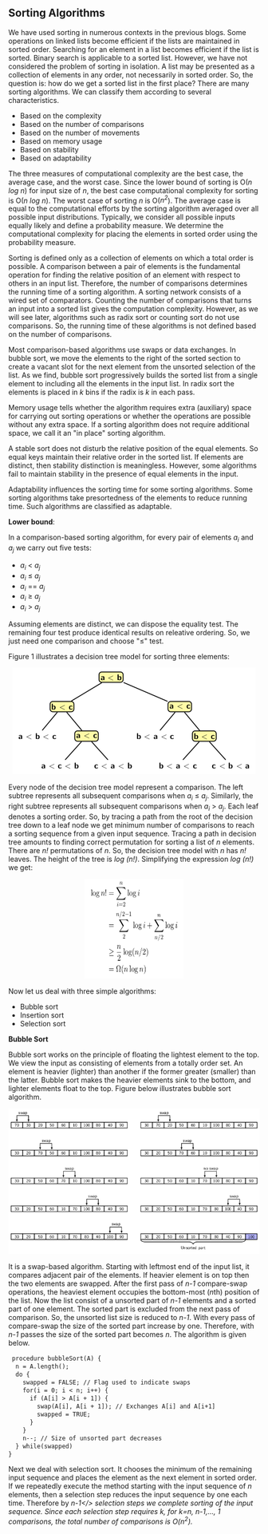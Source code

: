 ## Sorting Algorithms

We have used sorting in numerous contexts in the previous blogs.  Some operations on linked
lists become efficient if the lists are maintained in sorted order. Searching for an element in a list
becomes efficient if the list is sorted. Binary search is applicable to a sorted list.
However, we have not considered the problem of sorting in isolation. A list may be presented as
a collection of elements in any order, not necessarily in sorted order. So, the question is: 
how do we get a sorted list in the first place? There are many sorting algorithms. We can classify
them according to several characteristics. 

- Based on the complexity  
- Based on the number of comparisons 
- Based on the number of movements
- Based on memory usage
- Based on stability
- Based on adaptability

The three measures of computational complexity are the best case, the average case, and the worst
case. Since the lower bound of sorting is O(<i>n log n</i>) for input size of <i>n</i>, the best 
case computational complexity for sorting is O(<i>n log n</i>). The worst case of sorting <i>n</i> is 
O(<i>n<sup>2</sup></i>). The average case is equal to the computational efforts by the sorting 
algorithm averaged over all possible input distributions. Typically, we consider all possible inputs 
equally likely and define a probability measure. We determine the computational complexity for 
placing the elements in sorted order using the probability measure. 

Sorting is defined only as a collection of elements on which a total order is possible. A comparison
between a pair of elements is the fundamental operation for finding the relative position of an 
element with respect to others in an input list. Therefore, the number of comparisons determines
the running time of a sorting algorithm. A sorting network consists of a wired set 
of comparators. Counting the number of comparisons that turns an input into a sorted list gives 
the computation complexity. However, as we will see later, algorithms such as radix 
sort or counting sort do not use comparisons. So, the running time of these algorithms is not 
defined based on the number of comparisons.

Most comparison-based algorithms use swaps or data exchanges. In bubble sort, we move the elements
to the right of the sorted section to create a vacant slot for the next element
from the unsorted selection of the list. As we find, bubble sort progressively builds the
sorted list from a single element to including all the elements in the input list. In radix sort
the elements is placed in <i>k</i> bins if the radix is <i>k</i> in each pass. 

Memory usage tells whether the algorithm requires extra (auxiliary) space for carrying out 
sorting operations or whether the operations are possible without any extra space. If a sorting 
algorithm does not require additional space, we call it an "in place" sorting algorithm.

A stable sort does not disturb the relative position of the equal elements. So equal keys maintain
their relative order in the sorted list. If elements are distinct, then stability distinction
is meaningless. However, some algorithms fail to maintain stability in the presence of equal elements 
in the input.

Adaptability influences the sorting time for some sorting algorithms. Some sorting algorithms take 
presortedness of the elements to reduce running time. Such algorithms are classified
as adaptable. 

<strong>Lower bound</strong>: 

In a comparison-based sorting algorithm, for every pair of elements <i>a<sub>i</sub></i> and
<i>a<sub>j</sub></i> we carry out five tests:

- <i>a<sub>i</sub></i> &lt; <i>a<sub>j</sub></i>
- <i>a<sub>i</sub></i> &le; <i>a<sub>j</sub></i>
- <i>a<sub>i</sub></i> == <i>a<sub>j</sub></i>
- <i>a<sub>i</sub></i> &ge; <i>a<sub>j</sub></i>
- <i>a<sub>i</sub></i> &gt; <i>a<sub>j</sub></i>

Assuming elements are distinct, we can dispose the equality test. The remaining four test produce
identical results on releative ordering. So, we just need one comparison and choose "&le;" test.

Figure 1 illustrates a decision tree model for sorting three elements:
<p style="text-align:center">
  <img src="../images/decisionTree.png"  >
</p>
Every node of the decision tree model represent a comparison. The left subtree represents all
subsequent comparisons when <i>a<sub>i</sub></i> &le; <i>a<sub>j</sub></i>. Similarly, the 
right subtree represents all subsequent comparisons when <i>a<sub>i</sub></i> &gt; <i>a<sub>j</sub></i>.
Each leaf denotes a sorting order. So, by tracing a path from the root of the decision tree down
to a leaf node we get minimum number of comparisons to reach a sorting sequence from a given
input sequence. Tracing a path in decision tree amounts to finding correct permutation for 
sorting a list of <i>n</i> elements. There are <i>n!</i> permutations of <i>n</i>. So, the 
decision tree model with <i>n</i> has <i>n!</i> leaves. The height of the tree is <i>log (n!)</i>.
Simplifying the expression <i>log (n!)</i> we get:
<p style="text-align:center">
  <img src="../images/sortingLowerBound.png" width="200" height="200">
</p>

Now let us deal with three simple algorithms:

- Bubble sort
- Insertion sort
- Selection sort

<strong>Bubble Sort</strong>

Bubble sort works on the principle of floating the lightest element to the top. We view the input 
as consisting of elements from a totally order set. An element is heavier (lighter) than another 
if the former greater (smaller) than the latter. Bubble sort makes the heavier elements sink to
the bottom, and lighter elements float to the top. Figure below illustrates bubble sort algorithm.
<p style="text-align:center">
  <img src="../images/bubbleSortExample.png">
</p>
It is a swap-based algorithm. Starting with leftmost end of the input list, it compares
adjacent pair of the elements. If heavier element is on top then the two elements are
swapped. After the first pass of <i>n-1</i> compare-swap operations, the heaviest element
occupies the bottom-most (<i>n</i>th) position of the list. Now the list consist of a 
unsorted part of <i>n-1</i> elements and a sorted part of one element. The sorted part is 
excluded from the next pass of comparison. So, the unsorted list size is reduced to <i>n-1</i>.
With every pass of compare-swap the size of the sorted part increase by one.
Therefore, with <i>n-1</i> passes the size of the sorted part becomes <i>n</i>. The algorithm
is given below.

```
 procedure bubbleSort(A) {
  n = A.length();
  do { 
    swapped = FALSE; // Flag used to indicate swaps
    for(i = 0; i < n; i++) {
      if (A[i] > A[i + 1]) { 
        swap(A[i], A[i + 1]); // Exchanges A[i] and A[i+1]
        swapped = TRUE;
      }
    }
    n--; // Size of unsorted part decreases
  } while(swapped)
}
```

Next we deal with selection sort. It chooses the minimum of the remaining input sequence and places
the element as the next element in sorted order. If we repeatedly execute the method starting with
the input sequence of <i>n</i> elements, then a selection step reduces the input sequence by
one each time. Therefore by <i>n-1</> selection steps we complete sorting of the input sequence. 
Since each selection step requires <i>k</i>, for <i>k=n, n-1,..., 1</i> comparisons, the total
number of comparisons is O(<i>n<sup>2</sup></i>).






